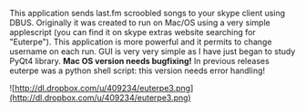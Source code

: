 This application sends last.fm scroobled songs to your skype client using DBUS. Originally it was created to run on Mac/OS using a very simple applescript (you can find it on skype extras website searching for "Euterpe"). This application is more powerful and it permits to change username on each run. GUI is very very simple as I have just began to study PyQt4 library.
**Mac OS version needs bugfixing!**
In previous releases euterpe was a python shell script: this version needs error handling!

![http://dl.dropbox.com/u/409234/euterpe3.png](http://dl.dropbox.com/u/409234/euterpe3.png)